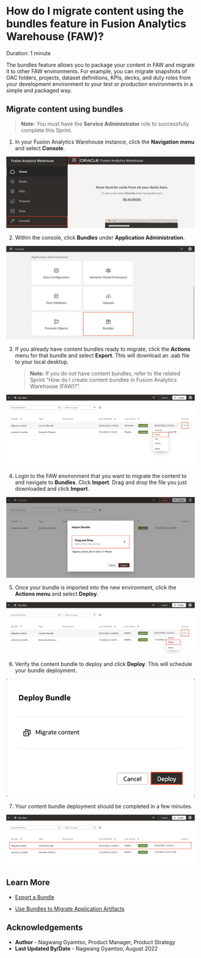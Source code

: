 # How do I migrate content using the bundles feature in Fusion Analytics Warehouse (FAW)?

Duration: 1 minute

The bundles feature allows you to package your content in FAW and migrate it to other FAW environments. For example, you can migrate snapshots of OAC folders, projects, dataset definitions, KPIs, decks, and duty roles from your development environment to your test or production environments in a simple and packaged way.

## Migrate content using bundles
>**Note:** You must have the **Service Administrator** role to successfully complete this Sprint.

1. In your Fusion Analytics Warehouse instance, click the **Navigation menu** and select **Console**.

  ![Console](images/console.png)

2. Within the console, click **Bundles** under **Application Administration**.

  ![Bundles](images/bundles.png)

3. If you already have content bundles ready to migrate, click the **Actions** menu for that bundle and select **Export**. This will download an .aab file to your local desktop.
    >**Note:** If you do not have content bundles, refer to the related Sprint "How do I create content bundles in Fusion Analytics Warehouse (FAW)?".

  ![Export](images/export.png)

4. Login to the FAW environment that you want to migrate the content to and navigate to **Bundles**. Click **Import**. Drag and drop the file you just downloaded and click **Import**.

  ![Import](images/import.png)

5. Once your bundle is imported into the new environment, click the **Actions menu** and select **Deploy**.

  ![Actions deploy](images/action-deploy.png)

6. Verify the content bundle to deploy and click **Deploy**. This will schedule your bundle deployment.

  ![Deploy](images/deploy.png)

7. Your content bundle deployment should be completed in a few minutes.

  ![Deployed](images/deployed.png)

## Learn More

* [Export a Bundle](https://docs.oracle.com/en/cloud/saas/analytics/22r2/fawag/bundle-your-application-artifacts.html#GUID-25128E54-3964-4B52-9C40-E9D56168CB3A)

* [Use Bundles to Migrate Application Artifacts](https://blogs.oracle.com/analytics/post/fusion-analytics-warehouse-best-practice-series---administering-faw)

## Acknowledgements
* **Author** - Nagwang Gyamtso, Product Manager, Product Strategy
* **Last Updated By/Date** - Nagwang Gyamtso, August 2022
